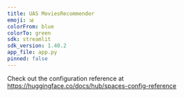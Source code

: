 ```yaml
---
title: UAS MoviesRecommender
emoji: 📊
colorFrom: blue
colorTo: green
sdk: streamlit
sdk_version: 1.40.2
app_file: app.py
pinned: false
---
```


Check out the configuration reference at https://huggingface.co/docs/hub/spaces-config-reference
